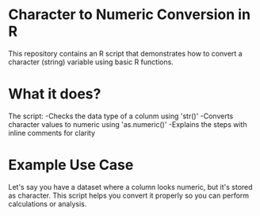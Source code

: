 # Character to Numeric Conversion in R

This repository contains an R script that demonstrates how to convert a character (string) variable using basic R functions.

# What it does?

The script:
-Checks the data type of a colunm using 'str()'
-Converts character values to numeric using 'as.numeric()'
-Explains the steps with inline comments for clarity

# Example Use Case
Let's say you have a dataset where a column looks numeric, but it's stored as character. This script helps you convert it properly so you can perform calculations or analysis.
